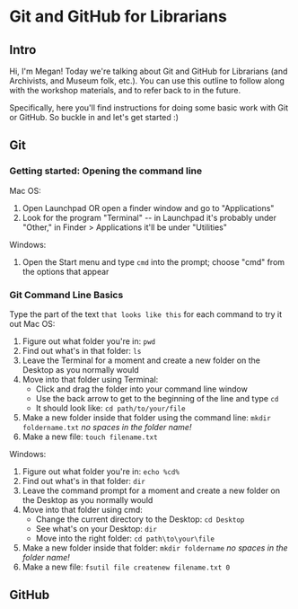 # Git and GitHub for Librarians

## Intro
Hi, I'm Megan! Today we're talking about Git and GitHub for Librarians (and Archivists, and Museum folk, etc.). You can use this outline to follow along with the workshop materials, and to refer back to in the future.

Specifically, here you'll find instructions for doing some basic work with Git or GitHub. So buckle in and let's get started :)

## Git
### Getting started: Opening the command line
Mac OS:
1) Open Launchpad OR open a finder window and go to "Applications"
2) Look for the program "Terminal" -- in Launchpad it's probably under "Other," in Finder > Applications it'll be under "Utilities"

Windows:
1) Open the Start menu and type `cmd` into the prompt; choose "cmd" from the options that appear
### Git Command Line Basics
Type the part of the text `that looks like this` for each command to try it out
Mac OS:
1) Figure out what folder you're in: `pwd`
2) Find out what's in that folder: `ls`
3) Leave the Terminal for a moment and create a new folder on the Desktop as you normally would
4) Move into that folder using Terminal:
	* Click and drag the folder into your command line window
	* Use the back arrow to get to the beginning of the line and type `cd`
	* It should look like: `cd path/to/your/file`
5) Make a new folder inside that folder using the command line: `mkdir foldername.txt` *no spaces in the folder name!*
6) Make a new file: `touch filename.txt`

Windows:
1) Figure out what folder you're in: `echo %cd%`
2) Find out what's in that folder: `dir`
2) Leave the command prompt for a moment and create a new folder on the Desktop as you normally would
4) Move into that folder using cmd:
	* Change the current directory to the Desktop: `cd Desktop`
	* See what's on your Desktop: `dir`
	* Move into the right folder: `cd path\to\your\file`
5) Make a new folder inside that folder: `mkdir foldername` *no spaces in the folder name!*
6) Make a new file: `fsutil file createnew filename.txt 0`

## GitHub
